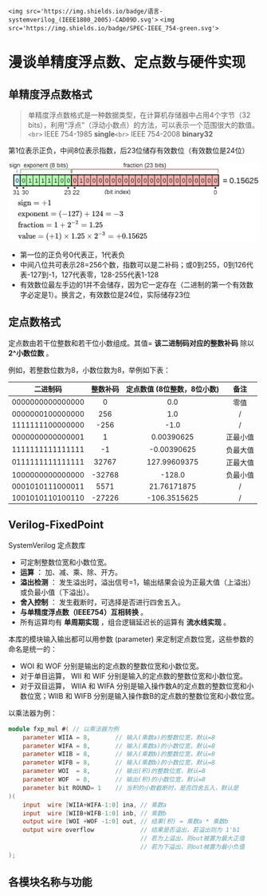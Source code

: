 `<img src='https://img.shields.io/badge/语言-systemverilog_(IEEE1800_2005)-CAD09D.svg'>` `<img src='https://img.shields.io/badge/SPEC-IEEE_754-green.svg'>`

# 漫谈单精度浮点数、定点数与硬件实现

## 单精度浮点数格式

> 单精度浮点数格式是一种数据类型，在计算机存储器中占用4个字节（32 bits），利用“浮点”（浮动小数点）的方法，可以表示一个范围很大的数值。`<br>`
> IEEE 754-1985 **single**`<br>`
> IEEE 754-2008 **binary32**

第1位表示正负，中间8位表示指数，后23位储存有效数位（有效数位是24位）

<img src='./images/single.png'>

* 第一位的正负号0代表正，1代表负
* 中间八位共可表示28=256个数，指数可以是二补码；或0到255，0到126代表-127到-1，127代表零，128-255代表1-128
* 有效数位最左手边的1并不会储存，因为它一定存在（二进制的第一个有效数字必定是1）。换言之，有效数位是24位，实际储存23位

## 定点数格式

定点数由若干位整数和若干位小数组成。其值= **该二进制码对应的整数补码** 除以 **2^小数位数** 。

例如，若整数位数为8，小数位数为8，举例如下表：

|     二进制码     | 整数补码 | 定点数值 (8位整数，8位小数) |   备注   |
| :--------------: | :------: | :-------------------------: | :------: |
| 0000000000000000 |    0    |             0.0             |   零值   |
| 0000000100000000 |   256   |             1.0             |    /    |
| 1111111100000000 |   -256   |            -1.0            |    /    |
| 0000000000000001 |    1    |         0.00390625         | 正最小值 |
| 1111111111111111 |    -1    |         -0.00390625         | 负最大值 |
| 0111111111111111 |  32767  |        127.99609375        | 正最大值 |
| 1000000000000000 |  -32768  |           -128.0           | 负最小值 |
| 0001010111000011 |   5571   |         21.76171875         |    /    |
| 1001010110100110 |  -27226  |        -106.3515625        |    /    |

## Verilog-FixedPoint

SystemVerilog 定点数库

* 可定制整数位宽和小数位宽。
* **运算** ： 加、减、乘、除、开方。
* **溢出检测** ： 发生溢出时，溢出信号=1，输出结果会设为正最大值（上溢出）或负最小值（下溢出）。
* **舍入控制** ： 发生截断时，可选择是否进行四舍五入。
* **与单精度浮点数（IEEE754）互相转换** 。
* 所有运算均有 **单周期实现** ，组合逻辑延迟长的运算有 **流水线实现** 。

本库的模块输入输出都可以用参数 (parameter) 来定制定点数位宽，这些参数的命名是统一的：

- WOI 和 WOF 分别是输出的定点数的整数位宽和小数位宽。
- 对于单目运算， WII 和 WIF 分别是输入的定点数的整数位宽和小数位宽。
- 对于双目运算， WIIA 和 WIFA 分别是输入操作数A的定点数的整数位宽和小数位宽；WIIB 和 WIFB 分别是输入操作数B的定点数的整数位宽和小数位宽。

以乘法器为例：

```Verilog
module fxp_mul #( // 以乘法器为例
    parameter WIIA = 8,       // 输入(乘数a)的整数位宽，默认=8
    parameter WIFA = 8,       // 输入(乘数a)的小数位宽，默认=8
    parameter WIIB = 8,       // 输入(乘数b)的整数位宽，默认=8
    parameter WIFB = 8,       // 输入(乘数b)的小数位宽，默认=8
    parameter WOI  = 8,       // 输出(积)的整数位宽，默认=8
    parameter WOF  = 8,       // 输出(积)的小数位宽，默认=8
    parameter bit ROUND= 1    // 当积的小数截断时，是否四舍五入，默认是
)(
    input  wire [WIIA+WIFA-1:0] ina, // 乘数a
    input  wire [WIIB+WIFB-1:0] inb, // 乘数b
    output wire [WOI +WOF -1:0] out, // 结果(积) = 乘数a * 乘数b
    output wire overflow             // 结果是否溢出，若溢出则为 1'b1
                                     // 若为上溢出，则out被置为最大正值
                                     // 若为下溢出，则out被置为最小负值
);
```

## 各模块名称与功能

<!-- ### 矩阵处理器


PULP平台没有设计矩阵处理单元<br>
AI处理器的矩阵处理单元专用于专用于**矩阵乘法**和**卷积运算**


脉动阵列是用于实现矩阵处理器最为常见的微架构，它本身的数学原理其实非常简单。<br>为了将脉动阵列应用于不同场景（经典场景：**矩阵乘法、卷积**），理解其数据流是关键。<br>理解了数据流，那么微架构的设计就呼之欲出、顺理成章了。 -->
